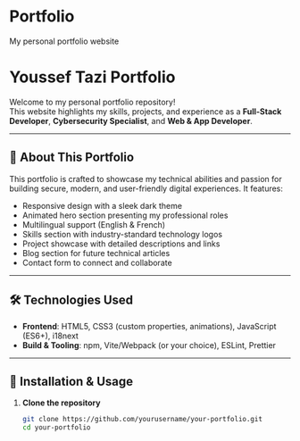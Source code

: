 # Portfolio
My personal portfolio website
# Youssef Tazi Portfolio

Welcome to my personal portfolio repository!  
This website highlights my skills, projects, and experience as a **Full-Stack Developer**, **Cybersecurity Specialist**, and **Web & App Developer**.

---

## 📖 About This Portfolio

This portfolio is crafted to showcase my technical abilities and passion for building secure, modern, and user-friendly digital experiences. It features:

- Responsive design with a sleek dark theme  
- Animated hero section presenting my professional roles  
- Multilingual support (English & French)  
- Skills section with industry-standard technology logos  
- Project showcase with detailed descriptions and links  
- Blog section for future technical articles  
- Contact form to connect and collaborate  

---

## 🛠 Technologies Used

- **Frontend**: HTML5, CSS3 (custom properties, animations), JavaScript (ES6+), i18next  
- **Build & Tooling**: npm, Vite/Webpack (or your choice), ESLint, Prettier  

---

## 🚀 Installation & Usage

1. **Clone the repository**  
   ```bash
   git clone https://github.com/yourusername/your-portfolio.git
   cd your-portfolio
